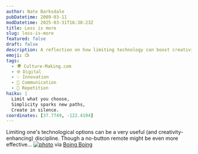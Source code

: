 ```yaml
---
author: Nate Barksdale
pubDatetime: 2009-03-11
modDatetime: 2025-03-31T16:30:23Z
title: Less is more
slug: less-is-more
featured: false
draft: false
description: A reflection on how limiting technology can boost creativity, with a nod to the simplicity of a no-button remote.
emoji: 📺
tags:
  - 🌍 Culture-Making.com
  - 🌐 Digital
  - 💡 Innovation
  - 💬 Communication
  - 🔄 Repetition
haiku: |
  Limit what you choose,  
  Simplicity sparks new paths,  
  Create in silence.
coordinates: [37.7749, -122.4194]
---
```


Limiting one's technological options can be a very useful (and creativity-enhancing) discipline. Though a no-button remote might be even more effective... [![photo](http://culture-making.com/media/imagessimply-20remote.jpg)](http://www.boingboing.net/2009/03/03/making-remotes-easie.html)
via [Boing Boing](http://web.archive.org/web/20230606124733/https://boingboing.net/2009/03/03/making-remotes-easie.html)
